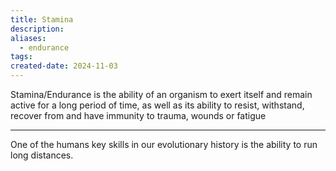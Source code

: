```yaml
---
title: Stamina
description: 
aliases:
  - endurance
tags: 
created-date: 2024-11-03
---
```

Stamina/Endurance is the ability of an organism to exert itself and remain active for a long period of time, as well as its ability to resist, withstand, recover from and have immunity to trauma, wounds or fatigue


---

One of the humans key skills in our evolutionary history is the ability to run long distances.